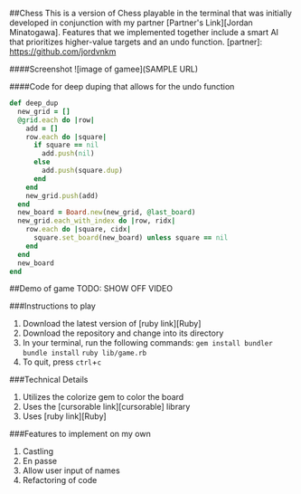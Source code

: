 ##Chess
This is a version of Chess playable in the terminal that was initially developed in conjunction with my partner [Partner's Link][Jordan Minatogawa]. Features that we implemented together include a smart AI that prioritizes higher-value targets and an undo function.
[partner]: https://github.com/jordvnkm

####Screenshot
![image of gamee](SAMPLE URL)

####Code for deep duping that allows for the undo function
```ruby
def deep_dup
  new_grid = []
  @grid.each do |row|
    add = []
    row.each do |square|
      if square == nil
        add.push(nil)
      else
        add.push(square.dup)
      end
    end
    new_grid.push(add)
  end
  new_board = Board.new(new_grid, @last_board)
  new_grid.each_with_index do |row, ridx|
    row.each do |square, cidx|
      square.set_board(new_board) unless square == nil
    end
  end
  new_board
end
```

##Demo of game
TODO: SHOW OFF VIDEO

###Instructions to play
1. Download the latest version of [ruby link][Ruby]
2. Download the repository and change into its directory
3. In your terminal, run the following commands:
`gem install bundler`
`bundle install`
`ruby lib/game.rb`
4. To quit, press `ctrl`+`c`

###Technical Details
1. Utilizes the colorize gem to color the board
2. Uses the [cursorable link][cursorable] library
3. Uses [ruby link][Ruby]

[cursorable link]: https://github.com/rglassett/ruby-cursor-game/blob/master/lib/cursorable.rb

[ruby link]:
https://www.ruby-lang.org/en/downloads/

###Features to implement on my own
1. Castling
2. En passe
3. Allow user input of names
100. Refactoring of code
